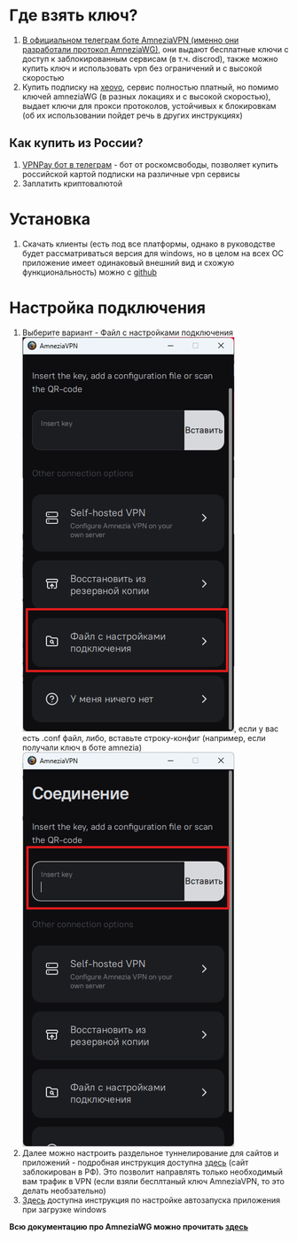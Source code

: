 # Где взять ключ?
1. [В официальном телеграм боте AmneziaVPN (именно они разработали протокол AmneziaWG)](https://t.me/free_vpn_amnezia_bot), они выдают бесплатные ключи с доступ к заблокированным сервисам (в т.ч. discrod), также можно купить ключ и использовать vpn без ограничений и с высокой скоростью
2. Купить подписку на [xeovo](https://xeovo.com), сервис полностью платный, но помимо ключей amneziaWG (в разных локациях и с высокой скоростью), выдает ключи для прокси протоколов, устойчивых к блокировкам (об их использовании пойдет речь в других инструкциях)
## Как купить из России?
1. [VPNPay бот в телеграм](https://t.me/vpnpayio_bot) - бот от роскомсвободы, позволяет купить российской картой подписки на различные vpn сервисы
2. Заплатить криптовалютой

# Установка
1. Скачать клиенты (есть под все платформы, однако в руководстве будет рассматриваться версия для windows, но в целом на всех ОС приложение имеет одинаковый внешний вид и схожую функциональность) можно с [github](https://github.com/amnezia-vpn/amnezia-client/releases)

# Настройка подключения
1. Выберите вариант - Файл с настройками подключения ![конфигурация](https://github.com/oreshkin75/discord_unblock/blob/18457d7011fba678f5fd2979d4cb8136255b4955/AmneziaWG/media/awg-configure.png), если у вас есть .conf файл, либо, вставьте строку-конфиг (например, если получали ключ в боте amnezia) ![конфигурация](https://github.com/oreshkin75/discord_unblock/blob/45577825634194ef3cd6e2845312245ee513353f/AmneziaWG/media/awg-insert-key.png)
2. Далее можно настроить раздельное туннелирование для сайтов и приложений - подробная инструкция доступна [здесь](https://docs.amnezia.org/ru/documentation/instructions/vpn-split-tunneling) (сайт заблокирован в РФ). Это позволит направлять только необходимый вам трафик в VPN (если взяли бесплтаный ключ AmneziaVPN, то это делать необзательно)
3. [Здесь](https://docs.amnezia.org/ru/documentation/instructions/autostart) доступна инструкция по настройке автозапуска приложения при загрузке windows

**Всю документацию про AmneziaWG можно прочитать [здесь](https://docs.amnezia.org/ru/documentation)**
